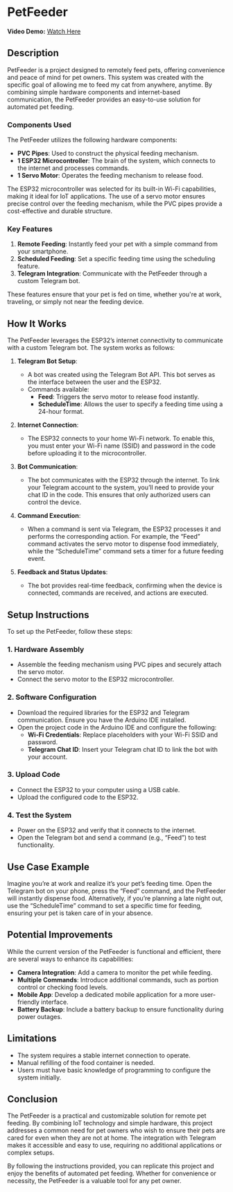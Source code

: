# PetFeeder

**Video Demo:** [Watch Here](https://youtu.be/PR3a7ENNi-8)

## Description
PetFeeder is a project designed to remotely feed pets, offering convenience and peace of mind for pet owners. This system was created with the specific goal of allowing me to feed my cat from anywhere, anytime. By combining simple hardware components and internet-based communication, the PetFeeder provides an easy-to-use solution for automated pet feeding.

### Components Used
The PetFeeder utilizes the following hardware components:
- **PVC Pipes**: Used to construct the physical feeding mechanism.
- **1 ESP32 Microcontroller**: The brain of the system, which connects to the internet and processes commands.
- **1 Servo Motor**: Operates the feeding mechanism to release food.

The ESP32 microcontroller was selected for its built-in Wi-Fi capabilities, making it ideal for IoT applications. The use of a servo motor ensures precise control over the feeding mechanism, while the PVC pipes provide a cost-effective and durable structure.

### Key Features
1. **Remote Feeding**: Instantly feed your pet with a simple command from your smartphone.
2. **Scheduled Feeding**: Set a specific feeding time using the scheduling feature.
3. **Telegram Integration**: Communicate with the PetFeeder through a custom Telegram bot.

These features ensure that your pet is fed on time, whether you're at work, traveling, or simply not near the feeding device.

## How It Works
The PetFeeder leverages the ESP32’s internet connectivity to communicate with a custom Telegram bot. The system works as follows:

1. **Telegram Bot Setup**:
   - A bot was created using the Telegram Bot API. This bot serves as the interface between the user and the ESP32.
   - Commands available:
     - **Feed**: Triggers the servo motor to release food instantly.
     - **ScheduleTime**: Allows the user to specify a feeding time using a 24-hour format.

2. **Internet Connection**:
   - The ESP32 connects to your home Wi-Fi network. To enable this, you must enter your Wi-Fi name (SSID) and password in the code before uploading it to the microcontroller.

3. **Bot Communication**:
   - The bot communicates with the ESP32 through the internet. To link your Telegram account to the system, you’ll need to provide your chat ID in the code. This ensures that only authorized users can control the device.

4. **Command Execution**:
   - When a command is sent via Telegram, the ESP32 processes it and performs the corresponding action. For example, the “Feed” command activates the servo motor to dispense food immediately, while the “ScheduleTime” command sets a timer for a future feeding event.

5. **Feedback and Status Updates**:
   - The bot provides real-time feedback, confirming when the device is connected, commands are received, and actions are executed.

## Setup Instructions
To set up the PetFeeder, follow these steps:

### 1. Hardware Assembly
- Assemble the feeding mechanism using PVC pipes and securely attach the servo motor.
- Connect the servo motor to the ESP32 microcontroller.

### 2. Software Configuration
- Download the required libraries for the ESP32 and Telegram communication. Ensure you have the Arduino IDE installed.
- Open the project code in the Arduino IDE and configure the following:
  - **Wi-Fi Credentials**: Replace placeholders with your Wi-Fi SSID and password.
  - **Telegram Chat ID**: Insert your Telegram chat ID to link the bot with your account.

### 3. Upload Code
- Connect the ESP32 to your computer using a USB cable.
- Upload the configured code to the ESP32.

### 4. Test the System
- Power on the ESP32 and verify that it connects to the internet.
- Open the Telegram bot and send a command (e.g., “Feed”) to test functionality.

## Use Case Example
Imagine you’re at work and realize it’s your pet’s feeding time. Open the Telegram bot on your phone, press the “Feed” command, and the PetFeeder will instantly dispense food. Alternatively, if you’re planning a late night out, use the “ScheduleTime” command to set a specific time for feeding, ensuring your pet is taken care of in your absence.

## Potential Improvements
While the current version of the PetFeeder is functional and efficient, there are several ways to enhance its capabilities:
- **Camera Integration**: Add a camera to monitor the pet while feeding.
- **Multiple Commands**: Introduce additional commands, such as portion control or checking food levels.
- **Mobile App**: Develop a dedicated mobile application for a more user-friendly interface.
- **Battery Backup**: Include a battery backup to ensure functionality during power outages.

## Limitations
- The system requires a stable internet connection to operate.
- Manual refilling of the food container is needed.
- Users must have basic knowledge of programming to configure the system initially.

## Conclusion
The PetFeeder is a practical and customizable solution for remote pet feeding. By combining IoT technology and simple hardware, this project addresses a common need for pet owners who wish to ensure their pets are cared for even when they are not at home. The integration with Telegram makes it accessible and easy to use, requiring no additional applications or complex setups.

By following the instructions provided, you can replicate this project and enjoy the benefits of automated pet feeding. Whether for convenience or necessity, the PetFeeder is a valuable tool for any pet owner.
